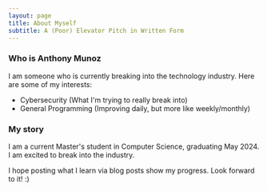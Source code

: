 ```yaml
---
layout: page
title: About Myself
subtitle: A (Poor) Elevator Pitch in Written Form
---
```


### Who is Anthony Munoz

I am someone who is currently breaking into the technology industry. Here are some of my interests:

- Cybersecurity (What I'm trying to really break into)
- General Programming (Improving daily, but more like weekly/monthly)

### My story

I am a current Master's student in Computer Science, graduating May 2024. I am excited to break into the industry.

I hope posting what I learn via blog posts show my progress. Look forward to it! :)
